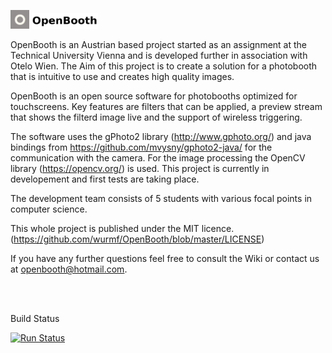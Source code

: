 <p align="left">
  <img src="https://github.com/wurmf/OpenBooth/blob/dev/assets/openbooth_logo.png" width="6%"/>
  <img src="https://github.com/wurmf/OpenBooth/blob/dev/assets/OpenBooth_text.png" width="21%"/>
</p>

OpenBooth is an Austrian based project started as an assignment at the Technical University Vienna and is developed further in association with Otelo Wien. The Aim of this project is to create a solution for a photobooth that is intuitive to use and creates high quality images.

OpenBooth is an open source software for photobooths optimized for touchscreens. Key features are filters that can be applied, a preview stream that shows the filterd image live and the support of wireless triggering. 

The software uses the gPhoto2 library (http://www.gphoto.org/) and java bindings from https://github.com/mvysny/gphoto2-java/ for the communication with the camera. For the image processing the OpenCV library (https://opencv.org/) is used.
This project is currently in developement and first tests are taking place. 

The development team consists of 5 students with various focal points in computer science.

This whole project is published under the MIT licence. (https://github.com/wurmf/OpenBooth/blob/master/LICENSE)

If you have any further questions feel free to consult the Wiki or contact us at openbooth@hotmail.com.

<br>
<br>

Build Status

[![Run Status](https://api.shippable.com/projects/5aa2d1acfdc5ae150031e6a2/badge?branch=master)](https://app.shippable.com/github/wurmf/OpenBooth)
